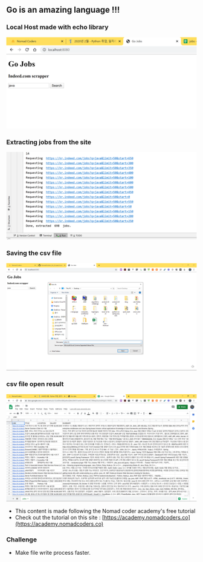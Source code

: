 ## Go is an amazing language !!! 

### Local Host made with echo library

![README%20md/Untitled.png](captures/Untitled.png)

### Extracting jobs from the site

![README%20md/Untitled%201.png](captures/Untitled%201.png)

### Saving the csv file

![README%20md/Untitled%202.png](captures/Untitled%202.png)

### csv file open result

![README%20md/Untitled%203.png](captures/Untitled%203.png)

- This content is made following the Nomad coder academy's free tutorial
- Check out the tutorial on this site : [https://academy.nomadcoders.co](https://academy.nomadcoders.co)

### Challenge
* Make file write process faster.